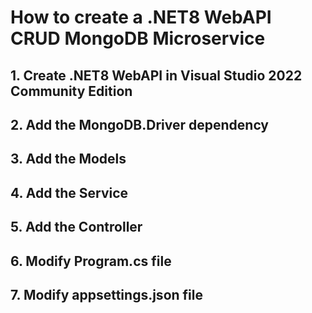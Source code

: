 # How to create a .NET8 WebAPI CRUD MongoDB Microservice

## 1. Create .NET8 WebAPI in Visual Studio 2022 Community Edition



## 2. Add the MongoDB.Driver dependency


## 3. Add the Models


## 4. Add the Service



## 5. Add the Controller



## 6. Modify Program.cs file



## 7. Modify appsettings.json file





